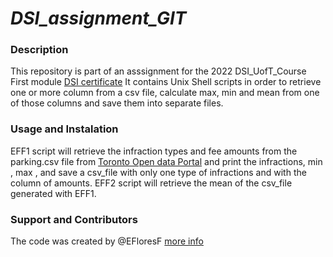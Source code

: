 # *DSI_assignment_GIT*
### Description
This repository is part of an asssignment for the 2022 DSI_UofT_Course First module
[DSI certificate](https://datasciencecertificate.ca) It contains Unix Shell scripts in order to retrieve one or more column from a csv file, calculate max, min and mean from one of those columns and save them into separate files. 

### Usage and Instalation
EFF1 script will retrieve the infraction types and fee amounts from the parking.csv file from [Toronto Open data Portal](https://open.toronto.ca/dataset/parking-tickets/) and print the infractions, min , max , and save a csv_file with only one type of infractions and with the column of amounts. 
EFF2 script will retrieve the mean of the csv_file generated with EFF1.


### Support and Contributors
The code was created by @EFloresF 
[more info](https://unix.stackexchange.com/questions/580175/how-to-extract-maximum-and-minimum-value-from-column-1-and-column-2)
